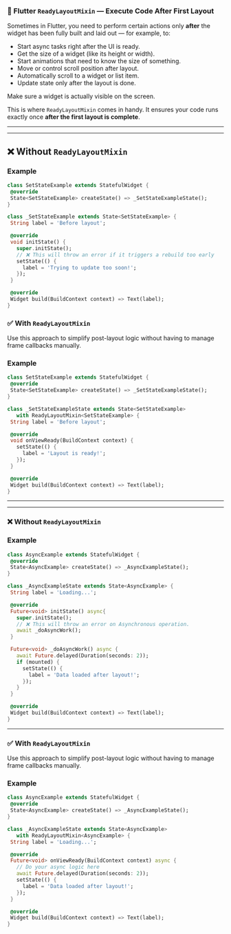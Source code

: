 ###  📐 Flutter `ReadyLayoutMixin` — Execute Code After First Layout

Sometimes in Flutter, you need to perform certain actions only **after**
the widget has been fully built and laid out — for example, to:


- Start async tasks right after the UI is ready.
- Get the size of a widget (like its height or width).
- Start animations that need to know the size of something.
- Move or control scroll position after layout.
- Automatically scroll to a widget or list item.
- Update state only after the layout is done.


Make sure a widget is actually visible on the screen.


This is where `ReadyLayoutMixin` comes in handy. It ensures your code
runs exactly once **after the first layout is complete**.

---
---

## ❌ Without `ReadyLayoutMixin`
### Example

 ```dart
class SetStateExample extends StatefulWidget {
  @override
  State<SetStateExample> createState() => _SetStateExampleState();
}

class _SetStateExample extends State<SetStateExample> {
  String label = 'Before layout';

  @override
  void initState() {
    super.initState();
    // ❌ This will throw an error if it triggers a rebuild too early
    setState(() {
      label = 'Trying to update too soon!';
    });
  }

  @override
  Widget build(BuildContext context) => Text(label);
}
 ```


### ✅ With `ReadyLayoutMixin`

Use this approach to simplify post-layout logic without having to
manage frame callbacks manually.

### Example

 ```dart
class SetStateExample extends StatefulWidget {
  @override
  State<SetStateExample> createState() => _SetStateExampleState();
}

class _SetStateExampleState extends State<SetStateExample>
    with ReadyLayoutMixin<SetStateExample> {
  String label = 'Before layout';

  @override
  void onViewReady(BuildContext context) {
    setState(() {
      label = 'Layout is ready!';
    });
  }

  @override
  Widget build(BuildContext context) => Text(label);
}


 ```

 ---

 ---

### ❌ Without `ReadyLayoutMixin`

### Example

 ```dart
class AsyncExample extends StatefulWidget {
  @override
  State<AsyncExample> createState() => _AsyncExampleState();
}

class _AsyncExampleState extends State<AsyncExample> {
  String label = 'Loading...';

  @override
  Future<void> initState() async{
    super.initState();
    // ❌ This will throw an error on Asynchronous operation.
    await _doAsyncWork();
  }

  Future<void> _doAsyncWork() async {
    await Future.delayed(Duration(seconds: 2));
    if (mounted) {
      setState(() {
        label = 'Data loaded after layout!';
      });
    }
  }

  @override
  Widget build(BuildContext context) => Text(label);
}

 ```

 ---


### ✅ With `ReadyLayoutMixin`

Use this approach to simplify post-layout logic without having to
manage frame callbacks manually.

### Example

 ```dart
class AsyncExample extends StatefulWidget {
  @override
  State<AsyncExample> createState() => _AsyncExampleState();
}

class _AsyncExampleState extends State<AsyncExample>
    with ReadyLayoutMixin<AsyncExample> {
  String label = 'Loading...';

  @override
  Future<void> onViewReady(BuildContext context) async {
    // Do your async logic here
    await Future.delayed(Duration(seconds: 2));
    setState(() {
      label = 'Data loaded after layout!';
    });
  }

  @override
  Widget build(BuildContext context) => Text(label);
}

 ```